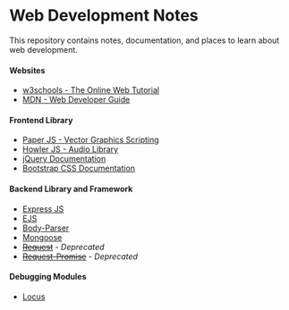 # Web Development Notes
This repository contains notes, documentation, and places to learn about web development.

#### Websites
- [w3schools - The Online Web Tutorial](https://www.w3schools.com/)
- [MDN - Web Developer Guide](https://developer.mozilla.org/en-US/)

#### Frontend Library
- [Paper JS - Vector Graphics Scripting](http://paperjs.org/)
- [Howler JS - Audio Library](https://howlerjs.com/)
- [jQuery Documentation](https://api.jquery.com/)
- [Bootstrap CSS Documentation](https://getbootstrap.com/docs/4.5/getting-started/introduction/)

#### Backend Library and Framework
- [Express JS](https://expressjs.com/)
- [EJS](https://ejs.co/#docs)
- [Body-Parser](https://github.com/expressjs/body-parser#readme)
- [Mongoose](https://mongoosejs.com/docs/guide.html)
- [~~Request~~](https://www.npmjs.com/package/request) - *Deprecated*
- [~~Request-Promise~~](https://www.npmjs.com/package/request-promise) - *Deprecated*

#### Debugging Modules
- [Locus](https://www.npmjs.com/package/locus)